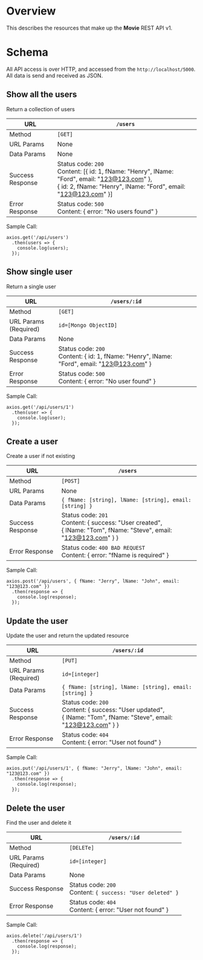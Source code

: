 # Overview
This describes the resources that make up the **Movie** REST API v1.
# Schema
All API access is over HTTP, and accessed from the `http://localhost/5000`. All data is send and received as JSON.
## Show all the users
Return a collection of users

| URL | `/users` |
|---|---|
| Method | `[GET]` |
| URL Params | None |
| Data Params | None |
| Success Response| Status code: `200`<br>Content: [{ id: 1, fName: "Henry", lName: "Ford", email: "123@123.com" },<br> { id: 2, fName: "Henry", lName: "Ford", email: "123@123.com" }] |
| Error Response | Status code: `500`<br>Content: { error: "No users found" } |

Sample Call:
```
axios.get('/api/users')
  .then(users => {
    console.log(users);
  });
```

## Show single user
Return a single user

| URL | `/users/:id` |
|---|---|
| Method | `[GET]` |
| URL Params<br>(Required) | `id=[Mongo ObjectID]` |
| Data Params | None |
| Success Response| Status code: `200`<br>Content: { id: 1, fName: "Henry", lName: "Ford", email: "123@123.com" } |
| Error Response | Status code: `500`<br>Content: { error: "No user found" } |

Sample Call:
```
axios.get('/api/users/1')
  .then(user => {
    console.log(user);
  });
```

## Create a user
Create a user if not existing

| URL | `/users` |
|---|---|
| Method | `[POST]` |
| URL Params | None |
| Data Params | `{ fName: [string], lName: [string], email: [string] }` |
| Success Response| Status code: `201`<br>Content: { success: "User created",<br> { lName: "Tom", fName: "Steve", email: "123@123.com" } } |
| Error Response | Status code: `400 BAD REQUEST`<br>Content: { error: "fName is required" } |

Sample Call:
```
axios.post('/api/users', { fName: "Jerry", lName: "John", email: "123@123.com" })
  .then(response => {
    console.log(response);
  });
```

## Update the user
Update the user and return the updated resource

| URL | `/users/:id` |
|---|---|
| Method | `[PUT]` |
| URL Params<br>(Required) | `id=[integer]` |
| Data Params | `{ fName: [string], lName: [string], email: [string] }` |
| Success Response| Status code: `200`<br>Content: { success: "User updated",<br> { lName: "Tom", fName: "Steve", email: "123@123.com" } } |
| Error Response | Status code: `404`<br>Content: { error: "User not found" } |

Sample Call:
```
axios.put('/api/users/1', { fName: "Jerry", lName: "John", email: "123@123.com" })
  .then(response => {
    console.log(response);
  });
```

## Delete the user
Find the user and delete it

| URL | `/users/:id` |
|---|---|
| Method | `[DELETe]` |
| URL Params<br>(Required) | `id=[integer]` |
| Data Params | None |
| Success Response| Status code: `200`<br>Content: `{ success: "User deleted" }` |
| Error Response | Status code: `404`<br>Content: { error: "User not found" } |

Sample Call:
```
axios.delete('/api/users/1')
  .then(response => {
    console.log(response);
  });
```

